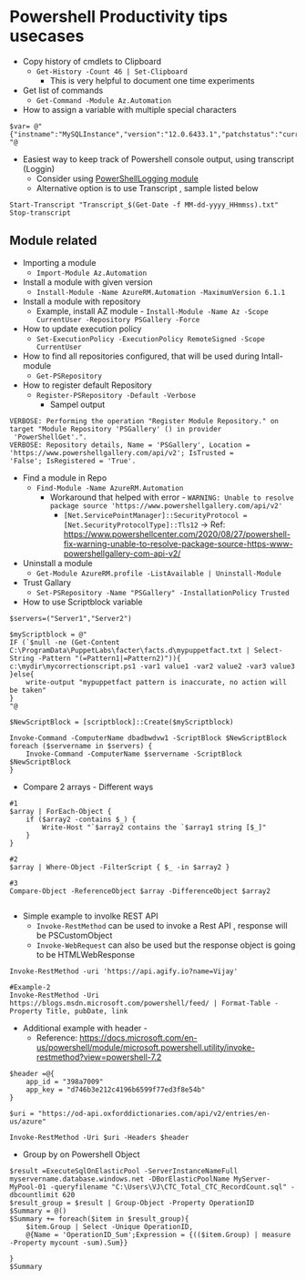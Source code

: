 Powershell Productivity tips usecases 
======================


* Copy history of cmdlets to Clipboard 
    - `Get-History -Count 46 | Set-Clipboard`
        - This is very helpful to document one time experiments
* Get list of commands 
    - `Get-Command -Module Az.Automation`
* How to assign a variable with multiple special characters
``` 
$var= @"
{"instname":"MySQLInstance","version":"12.0.6433.1","patchstatus":"current"}
"@
```
* Easiest way to keep track of Powershell console output, using transcript (Loggin)
    - Consider using [PowerShellLogging module](https://www.powershellgallery.com/packages/PowerShellLogging/1.3.0)
    - Alternative option is to use Transcript , sample listed below
```
Start-Transcript "Transcript_$(Get-Date -f MM-dd-yyyy_HHmmss).txt"
Stop-transcript 
```



Module related
--------------
* Importing a module 
    - `Import-Module Az.Automation`
* Install a module with given version
    - `Install-Module -Name AzureRM.Automation -MaximumVersion 6.1.1`
* Install a module with repository
    - Example, install AZ module - `Install-Module -Name Az -Scope CurrentUser -Repository PSGallery -Force`
* How to update execution policy
    - `Set-ExecutionPolicy -ExecutionPolicy RemoteSigned -Scope CurrentUser`
* How to find all repositories configured, that will be used during Intall-module
    - `Get-PSRepository`
* How to register default Repository
    - `Register-PSRepository -Default -Verbose`
        - Sampel output 
```  
VERBOSE: Performing the operation "Register Module Repository." on target "Module Repository 'PSGallery' () in provider
 'PowerShellGet'.".
VERBOSE: Repository details, Name = 'PSGallery', Location = 'https://www.powershellgallery.com/api/v2'; IsTrusted =
'False'; IsRegistered = 'True'.
```        
* Find a module in Repo
    - `Find-Module -Name AzureRM.Automation`
        - Workaround that helped with error - `WARNING: Unable to resolve package source 'https://www.powershellgallery.com/api/v2'`
            - `[Net.ServicePointManager]::SecurityProtocol = [Net.SecurityProtocolType]::Tls12` -> Ref: https://www.powershellcenter.com/2020/08/27/powershell-fix-warning-unable-to-resolve-package-source-https-www-powershellgallery-com-api-v2/
* Uninstall a module
    - `Get-Module AzureRM.profile -ListAvailable | Uninstall-Module`
* Trust Gallary
    - `Set-PSRepository -Name "PSGallery" -InstallationPolicy Trusted`
* How to use Scriptblock variable
```
$servers=("Server1","Server2")

$myScriptblock = @"
IF (`$null -ne (Get-Content C:\ProgramData\PuppetLabs\facter\facts.d\mypuppetfact.txt | Select-String -Pattern "(=Pattern1|=Pattern2)")){
c:\mydir\mycorrectionscript.ps1 -var1 value1 -var2 value2 -var3 value3
}else{
	write-output "mypuppetfact pattern is inaccurate, no action will be taken"
}
"@

$NewScriptBlock = [scriptblock]::Create($myScriptblock)

Invoke-Command -ComputerName dbadbwdvw1 -ScriptBlock $NewScriptBlock
foreach ($servername in $servers) {
	Invoke-Command -ComputerName $servername -ScriptBlock $NewScriptBlock
}
```
* Compare 2 arrays - Different ways
```
#1
$array | ForEach-Object {
    if ($array2 -contains $_) {
        Write-Host "`$array2 contains the `$array1 string [$_]"
    }
}

#2
$array | Where-Object -FilterScript { $_ -in $array2 }

#3
Compare-Object -ReferenceObject $array -DifferenceObject $array2


```


* Simple example to involke REST API 
    -   `Invoke-RestMethod` can be used to invoke a Rest API , response will be PSCustomObject 
    -   `Invoke-WebRequest` can also be used but the response object is going to be HTMLWebResponse 
```
Invoke-RestMethod -uri 'https://api.agify.io?name=Vijay'

#Example-2
Invoke-RestMethod -Uri https://blogs.msdn.microsoft.com/powershell/feed/ | Format-Table -Property Title, pubDate, link

```

* Additional example with header - 
    - Reference: https://docs.microsoft.com/en-us/powershell/module/microsoft.powershell.utility/invoke-restmethod?view=powershell-7.2 
```
$header =@{
	app_id = "398a7009" 
	app_key = "d746b3e212c4196b6599f77ed3f8e54b" 
}

$uri = "https://od-api.oxforddictionaries.com/api/v2/entries/en-us/azure" 

Invoke-RestMethod -Uri $uri -Headers $header
```


* Group by on Powershell Object
```
$result =ExecuteSqlOnElasticPool -ServerInstanceNameFull myservername.database.windows.net -DBorElasticPoolName MyServer-MyPool-01 -queryfilename "C:\Users\VJ\CTC_Total_CTC_RecordCount.sql" -dbcountlimit 620
$result_group = $result | Group-Object -Property OperationID
$Summary = @()
$Summary += foreach($item in $result_group){
    $item.Group | Select -Unique OperationID,
    @{Name = 'OperationID_Sum';Expression = {(($item.Group) | measure -Property mycount -sum).Sum}}

}
$Summary
```
